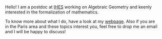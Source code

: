 Hello! I am a postdoc at [IHES](www.ihes.fr) working on Algebraic Geometry and keenly interested in the formalization of mathematics. 

To know more about what I do, have a look at my [webpage](www.ihes.fr/kvshud). Also if you are in the Paris area and these topics interest you, feel free to drop me an email and I will be happy to discuss!
     

<!-- Hi there-->
<!--
**kvshud/kvshud** is a ✨ _special_ ✨ repository because its `README.md` (this file) appears on your GitHub profile.

Here are some ideas to get you started:

- 🔭 I’m currently working on ...
- 🌱 I’m currently learning ...
- 👯 I’m looking to collaborate on ...
- 🤔 I’m looking for help with ...
- 💬 Ask me about ...
- 📫 How to reach me: ...
- 😄 Pronouns: ...
- ⚡ Fun fact: ...
-->

